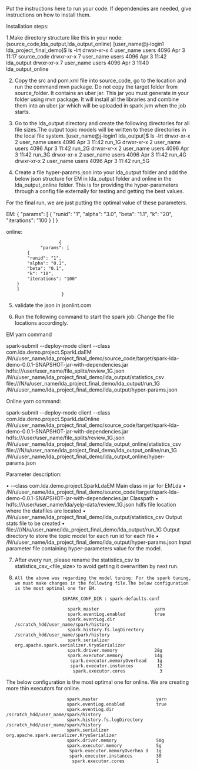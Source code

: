 Put the instructions here to run your code. If dependencies are needed, give instructions on how to install them.

Installation steps:

1.Make directory structure like this in your node: (source_code,lda_output,lda_output_online)
     [user_name@j-login1 lda_project_final_demo]$ ls -lrt
      drwxr-xr-x 4 user_name users 4096 Apr  3 11:17 source_code
      drwxr-xr-x 7 user_name users 4096 Apr  3 11:42 lda_output
      drwxr-xr-x 7 user_name users 4096 Apr  3 11:40 lda_output_online


2. Copy the src and pom.xml file into source_code, go to the location and run the command mvn package. Do not copy the target folder from source_folder. It contains an uber jar. This jar you must generate in your folder using mvn package. It will install all the libraries and combine them into an uber jar which will be uploaded in spark jvm when the job starts.

3. Go to the lda_output directory and create the following directories for all file sizes.The output 
   topic models will be written to these directories in the local file system.
                  [user_name@j-login1 lda_output]$ ls -lrt
                  drwxr-xr-x 2 user_name users 4096 Apr  3 11:42 run_1G
                  drwxr-xr-x 2 user_name users 4096 Apr  3 11:42 run_2G
                  drwxr-xr-x 2 user_name users 4096 Apr  3 11:42 run_3G
                  drwxr-xr-x 2 user_name users 4096 Apr  3 11:42 run_4G
                  drwxr-xr-x 2 user_name users 4096 Apr  3 11:42 run_5G
				  
				  
4. Create a file hyper-params.json into your lda_output folder and add the below json structure for EM in lda_output folder and online in the lda_output_online folder. This is for providing the hyper-parameters through a config file externally for testing and getting the best values. 

For the final run, we are just putting the optimal value of these parameters.

 EM:
                     {
	                "params": [
		      {
			"runid": "1",
			"alpha": "3.0",
			"beta": "1.1",
			"k": "20",
			"iterations": "100
		      }
		]
                       }


online:

                        {
	             "params": [
		    {
			"runid": "1",
			"alpha": "0.1",
			"beta": "0.1",
			"k": "10",
			"iterations": "100"
		}
		]
                         }



5. validate the json in jsonlint.com


6. Run the following command to start the spark job: Change the file locations accordingly.
                       
EM yarn command
         
 spark-submit --deploy-mode client --class com.lda.demo.project.SparkLdaEM                                                 /N/u/user_name/lda_project_final_demo/source_code/target/spark-lda-demo-0.0.1-SNAPSHOT-jar-with-dependencies.jar hdfs:///user/user_name/file_splits/review_1G.json /N/u/user_name/lda_project_final_demo/lda_output/statistics_csv                       file:///N/u/user_name/lda_project_final_demo/lda_output/run_1G                                                                /N/u/user_name/lda_project_final_demo/lda_output/hyper-params.json
		 
		 
Online yarn command:

spark-submit --deploy-mode client --class com.lda.demo.project.SparkLdaOnline /N/u/user_name/lda_project_final_demo/source_code/target/spark-lda-demo-0.0.1-SNAPSHOT-jar-with-dependencies.jar hdfs:///user/user_name/file_splits/review_1G.json /N/u/user_name/lda_project_final_demo/lda_output_online/statistics_csv file:///N/u/user_name/lda_project_final_demo/lda_output_online/run_1G /N/u/user_name/lda_project_final_demo/lda_output_online/hyper-params.json


Parameter description:

• --class com.lda.demo.project.SparkLdaEM    Main class in jar for EMLda
• /N/u/user_name/lda_project_final_demo/source_code/target/spark-lda-demo-0.0.1-SNAPSHOT-jar-with-dependencies.jar    Classpath
• hdfs:///user/user_name/lda/yelp-data/review_1G.json    hdfs file location where the datafiles are located
• /N/u/user_name/lda_project_final_demo/lda_output/statistics_csv    Output stats file to be created
• file:////N/u/user_name/lda_project_final_demo/lda_output/run_1G   Output directory to store the topic model for each run id for each  file
• /N/u/user_name/lda_project_final_demo/lda_output/hyper-params.json    Input parameter file containing hyper-parameters value for the model.


7. After every run, please rename the statistics_csv to statistics_csv_<file_size> to avoid  getting it overwritten by next run.



8.     All the above was regarding the model tuning: For the spark tuning, we must make changes in the following file.The below configuration is the most optimal one for EM.

                         $SPARK_CONF_DIR : spark-defaults.conf

                           spark.master                     yarn
                           spark.eventLog.enabled           true
                           spark.eventLog.dir               /scratch_hdd/user_name/spark/history
                           spark.history.fs.logDirectory    /scratch_hdd/user_name/spark/history
                           spark.serializer                 org.apache.spark.serializer.KryoSerializer
                           spark.driver.memory              28g
                           spark.executor.memory            14g
                            spark.executor.memoryOverhead    1g
                            spark.executor.instances         12
                             spark.executor.cores             3

The below configuration is the most optimal one for online. We are creating more thin executors for online.
                          
                           spark.master                      yarn
                           spark.eventLog.enabled            true
                           spark.eventLog.dir                /scratch_hdd/user_name/spark/history
                           spark.history.fs.logDirectory     /scratch_hdd/user_name/spark/history
                           spark.serializer                  org.apache.spark.serializer.KryoSerializer
                           spark.driver.memory               50g
                           spark.executor.memory             5g
                            Spark.executor.memoryOverhea d   1g
                            spark.executor.instances         30
                             spark.executor.cores            1


		 
		 

